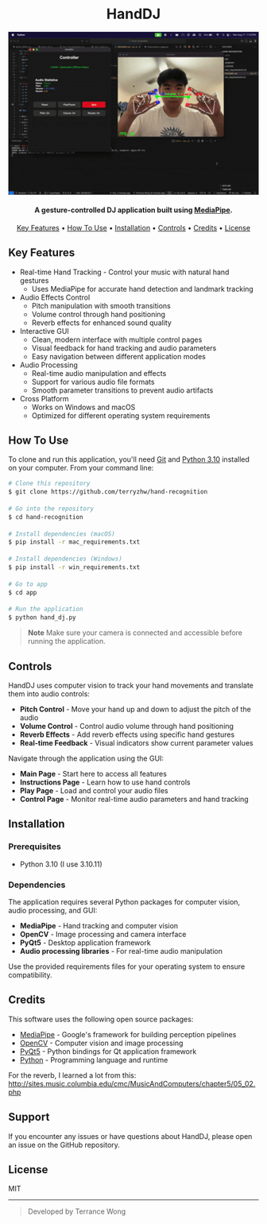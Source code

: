 <h1 align="center">
  <br>
  HandDJ
  <br>
</h1>

<p align="center">
  <img src="demo.gif" alt="HandDJ Demo" width="600">
</p>

<h4 align="center">A gesture-controlled DJ application built using <a href="https://mediapipe.dev/" target="_blank">MediaPipe</a>.</h4>



<p align="center">
  <a href="#key-features">Key Features</a> •
  <a href="#how-to-use">How To Use</a> •
  <a href="#installation">Installation</a> •
  <a href="#controls">Controls</a> •
  <a href="#credits">Credits</a> •
  <a href="#license">License</a>
</p>

## Key Features

* Real-time Hand Tracking - Control your music with natural hand gestures
  - Uses MediaPipe for accurate hand detection and landmark tracking
* Audio Effects Control
  - Pitch manipulation with smooth transitions
  - Volume control through hand positioning
  - Reverb effects for enhanced sound quality
* Interactive GUI
  - Clean, modern interface with multiple control pages
  - Visual feedback for hand tracking and audio parameters
  - Easy navigation between different application modes
* Audio Processing
  - Real-time audio manipulation and effects
  - Support for various audio file formats
  - Smooth parameter transitions to prevent audio artifacts
* Cross Platform
  - Works on Windows and macOS
  - Optimized for different operating system requirements

## How To Use

To clone and run this application, you'll need [Git](https://git-scm.com) and [Python 3.10](https://python.org) installed on your computer. From your command line:

```bash
# Clone this repository
$ git clone https://github.com/terryzhw/hand-recognition

# Go into the repository
$ cd hand-recognition

# Install dependencies (macOS)
$ pip install -r mac_requirements.txt

# Install dependencies (Windows)
$ pip install -r win_requirements.txt

# Go to app 
$ cd app

# Run the application
$ python hand_dj.py
```

> **Note**
> Make sure your camera is connected and accessible before running the application.

## Controls

HandDJ uses computer vision to track your hand movements and translate them into audio controls:

* **Pitch Control** - Move your hand up and down to adjust the pitch of the audio
* **Volume Control** - Control audio volume through hand positioning
* **Reverb Effects** - Add reverb effects using specific hand gestures
* **Real-time Feedback** - Visual indicators show current parameter values

Navigate through the application using the GUI:
- **Main Page** - Start here to access all features
- **Instructions Page** - Learn how to use hand controls
- **Play Page** - Load and control your audio files
- **Control Page** - Monitor real-time audio parameters and hand tracking

## Installation

### Prerequisites

- Python 3.10 (I use 3.10.11)

### Dependencies

The application requires several Python packages for computer vision, audio processing, and GUI:

- **MediaPipe** - Hand tracking and computer vision
- **OpenCV** - Image processing and camera interface
- **PyQt5** - Desktop application framework
- **Audio processing libraries** - For real-time audio manipulation

Use the provided requirements files for your operating system to ensure compatibility.

## Credits

This software uses the following open source packages:

- [MediaPipe](https://mediapipe.dev/) - Google's framework for building perception pipelines
- [OpenCV](https://opencv.org/) - Computer vision and image processing
- [PyQt5](https://www.riverbankcomputing.com/software/pyqt/) - Python bindings for Qt application framework
- [Python](https://python.org/) - Programming language and runtime

For the reverb, I learned a lot from this: http://sites.music.columbia.edu/cmc/MusicAndComputers/chapter5/05_02.php

## Support

If you encounter any issues or have questions about HandDJ, please open an issue on the GitHub repository.

## License

MIT

---

> Developed by Terrance Wong
